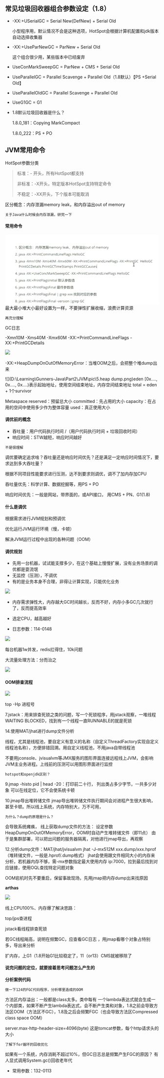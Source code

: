 ## 常见垃圾回收器组合参数设定（1.8）

- -XX:+USerialGC = Serial New(DefNew) + Serial Old

  小型程序用，默认情况不会是这种选项，HotSpot会根据计算机配置和jdk版本自动选择收集器

- -XX:+UseParNewGC = ParNew + Serial Old

  这个组合很少用，某些版本中已经废弃

- UseConMarkSweepGC = ParNew + CMS + Serial Old

- UseParallelGC = Parallel Scavenge + Parallel Old（1.8默认）【PS +Serial Old】

- UseParallelOldGC = Parallel Scavenge + Parallel Old

- UseG1GC = G1

- 1.8默认垃圾回收器是什么？

  1.8.0_181：Copying MarkCompact

  1.8.0_222：PS + PO







## JVM常用命令

HotSpot参数分类

> 标准：- 开头，所有HotSpot都支持
>
> 非标准：-X开头，特定版本HotSpot支持特定命令
>
> 不稳定：-XX开头，下个版本可能取消



区分概念：内存泄漏memory leak，和内存溢出out of memory

```
关于Java什么时候会内存泄漏，研究一下
```



#### 常用命令

<img src=".\pic\GC参数.png" style="zoom: 80%; float:left" />

最大最小堆大小最好设置为一样，不要弹性扩展收缩，浪费计算资源

```
再充分理解
```

GC日志

-Xmn10M -Xms40M -Xmx60M -XX:+PrintCommandLineFlags -XX:+PrintGCDetails 

![](D:\Learning\Gunners-Java\Part2\JVM\pic\4.GC日志.png)

-XX:+HeapDumpOnOutOfMemoryError：当堆OOM之后，会把整个堆dump出来

 ![](D:\Learning\Gunners-Java\Part2\JVM\pic\5.heap dump.png)eden
[0x...., 0x...., 0x....)表示起始地址，使用空间结束地址，内存空间结束地址
total = eden + 1个survivor

Metaspace
reserved：预留总大小
committed：先占用的大小
capacity：在占用的空间中使用多少作为整体容量 
used：真正使用大小 

#### 调优前的概念

- 吞吐量：用户代码执行时间  /（用户代码执行时间 + 垃圾回收时间）
- 响应时间：STW越短，响应时间越好

```
不是很理解
```

调优要确定追求啥？吞吐量还是响应时间优先？还是满足一定响应时间情况下，要求达到多大吞吐量？

根据不同项目性能要求进行压测，达不到要求则调优，调不了加内存加CPU

吞吐量优先：科学计算、数据挖掘等，用PS + PO

响应时间优先：一般是网站，带界面的，或API接口，  用CMS + PN、G1(1.8)

#### 什么是调优 

根据需求进行JVM规划和预调优

优化运行JVM运行环境（慢，卡顿） 

解决JVM运行过程中出现的各种问题（OOM） 

#### 调优规划

- 先用一台机器，试试能支撑多少，在这个基础上慢慢扩展，没有业务场景的调优都是耍流氓
- 无监控（压测），不调优
- 有的是业务本身不合理，非得让计算实现，只能优化业务

![ ](D:\Learning\Gunners-Java\Part2\JVM\pic\6.调优步骤.png)

- 内存需求弹性大，内存越大GC时间越长，反而不好，内存小多GC几次就行了，反而提高效率
- 选定CPU，越高越好

- 日志参数：114-0148

![](D:\Learning\Gunners-Java\Part2\JVM\pic\案例1.png)

每台机器1w并发，redis扛得住，10k问题

大流量处理方法：分而治之

![](D:\Learning\Gunners-Java\Part2\JVM\pic\JVM实际问题.png)



#### OOM排查流程

![](D:\Learning\Gunners-Java\Part2\JVM\pic\排查流程.png)

top -Hp 进程号  

7.jstack：用来排查死锁之类的问题，写一个死锁程序，用jstack观察，一堆线程WAITING BLOCKED，找到有一个线程一直RUNNABLE的就是死锁

14.使用MAT/jhat进行dump文件分析

线程，尤其是线程池，要自定义有意义的名称（自定义ThreadFactory实现自定义线程池名称），方便排错回溯。用自定义线程池，不用java自带线程池

不要用jconsole、jvisualvm等JMX服务的图形界面连接远程线上JVM，会影响JVM主业务进程。上线前的压测可以用图形界面进行监控	

```
hotspot和openjdk区别？   
```

9.jmap -histo pid | head -20：打印前二十行， 列出类占多少字节，一共多少对象
可以在线定位，它不会使系统卡顿

10.jmap导出堆转储文件
jmap导出堆转储文件执行期间会对进程产生很大影响，甚至卡顿。所以线上系统，内存特别大，万不可用，

```
为什么？dump的原理是什么？
```

会导致系统瘫痪，
线上获取dump文件的方法：
设定参数HeapDumpOnOutOfMemoryError，OOM时自动产生堆转储文件（即11点）
由于是集群部署，可以把出问题的服务器隔离，对他进行jmap导出，再观察 

12.分析dump文件：MAT/jhat/jvisualvm
jhat -J-mx512M xxx.dump/xxx.hprof（堆转储文件，一般是.hprof/.dump格式）
	jhat会使用跟文件相同大小的内存来分析，若机器内存不够，需-mx参数指定最大使用内存
	ip:7000，拉到最后找到对应链接，使用OQL查找特定问题对象

OOM宕机时先不要重启，保留事故现场，先用jmap把内存dump出来找原因

**arthas**

![](D:\Learning\Gunners-Java\Part2\JVM\pic\arthas.png)

线上CPU100%、内存爆了解决思路：

top/jps查进程

jstack看线程排查死锁

若GC线程飚高，说明在频繁GC，应查看GC日志 ，用jmap看哪个对象占特别多，导出来分析

扩内存，上G1（1.8开始G1比较稳定了，11（or13）CMS就被移除了 

#### 说完问题的定位，就要接着思考问题怎么产生的

**分析案例代码**

```
做一下124的FGC代码程序，分析哪里造成的OOM
```

方法区内存溢出：一般都是class太多。类中每有 一个lambda表达式就会生成一个内部类，如果不断产生lambda表达式，会不断产生类和对象，1.8之前会导致方法区OOM（方法区不GC），1.8及之后会频繁FGC（也会导致方法区Compressed class space OOM）

server.max-http-header-size=4096(byte)
这是tomcat参数，每个http请求头的大小

```
了解下for循环的回收优化
```

如果有一个系统，内存消耗不超过10%，但GC日志总是频繁产生FGC的原因？
有人显式调用System.gc()回收老年代 

- 常用参数：132-0113
